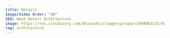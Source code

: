 ```yaml
---
title: Details
Image/Video Order: "20"
SEO: Wood Detail Architecture
image: https://res.cloudinary.com/dhzucwklz/image/upload/v1698063135/Architecture/DA_31lowres_umzhan.jpg
tag: architecture
---
```


